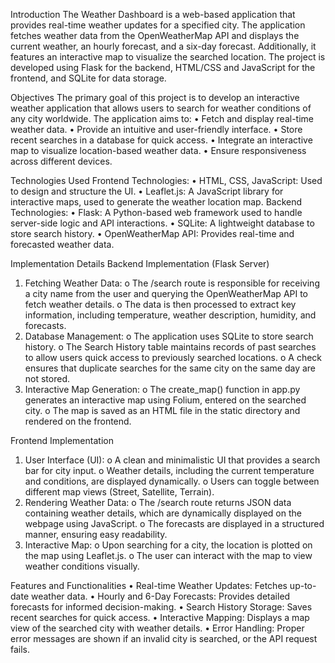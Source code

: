 Introduction
The Weather Dashboard is a web-based application that provides real-time weather updates for a specified city. The application fetches weather data from the OpenWeatherMap API and displays the current weather, an hourly forecast, and a six-day forecast. Additionally, it features an interactive map to visualize the searched location. The project is developed using Flask for the backend, HTML/CSS and JavaScript for the frontend, and SQLite for data storage.

Objectives
The primary goal of this project is to develop an interactive weather application that allows users to search for weather conditions of any city worldwide. The application aims to:
•	Fetch and display real-time weather data.
•	Provide an intuitive and user-friendly interface.
•	Store recent searches in a database for quick access.
•	Integrate an interactive map to visualize location-based weather data.
•	Ensure responsiveness across different devices.

Technologies Used
Frontend Technologies:
•	HTML, CSS, JavaScript: Used to design and structure the UI.
•	Leaflet.js: A JavaScript library for interactive maps, used to generate the weather location map.
Backend Technologies:
•	Flask: A Python-based web framework used to handle server-side logic and API interactions.
•	SQLite: A lightweight database to store search history.
•	OpenWeatherMap API: Provides real-time and forecasted weather data.

Implementation Details
Backend Implementation (Flask Server)
1.	Fetching Weather Data:
o	The /search route is responsible for receiving a city name from the user and querying the OpenWeatherMap API to fetch weather details.
o	The data is then processed to extract key information, including temperature, weather description, humidity, and forecasts.
2.	Database Management:
o	The application uses SQLite to store search history.
o	The Search History table maintains records of past searches to allow users quick access to previously searched locations.
o	A check ensures that duplicate searches for the same city on the same day are not stored.
3.	Interactive Map Generation:
o	The create_map() function in app.py generates an interactive map using Folium, entered on the searched city.
o	The map is saved as an HTML file in the static directory and rendered on the frontend.

Frontend Implementation
1.	User Interface (UI):
o	A clean and minimalistic UI that provides a search bar for city input.
o	Weather details, including the current temperature and conditions, are displayed dynamically.
o	Users can toggle between different map views (Street, Satellite, Terrain).
2.	Rendering Weather Data:
o	The /search route returns JSON data containing weather details, which are dynamically displayed on the webpage using JavaScript.
o	The forecasts are displayed in a structured manner, ensuring easy readability.
3.	Interactive Map:
o	Upon searching for a city, the location is plotted on the map using Leaflet.js.
o	The user can interact with the map to view weather conditions visually.

Features and Functionalities
•	Real-time Weather Updates: Fetches up-to-date weather data.
•	Hourly and 6-Day Forecasts: Provides detailed forecasts for informed decision-making.
•	Search History Storage: Saves recent searches for quick access.
•	Interactive Mapping: Displays a map view of the searched city with weather details.
•	Error Handling: Proper error messages are shown if an invalid city is searched, or the API request fails.


